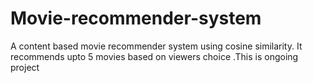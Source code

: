 # Movie-recommender-system
A content based movie recommender system using cosine similarity.
It recommends upto 5 movies based on viewers choice .This is ongoing project 
